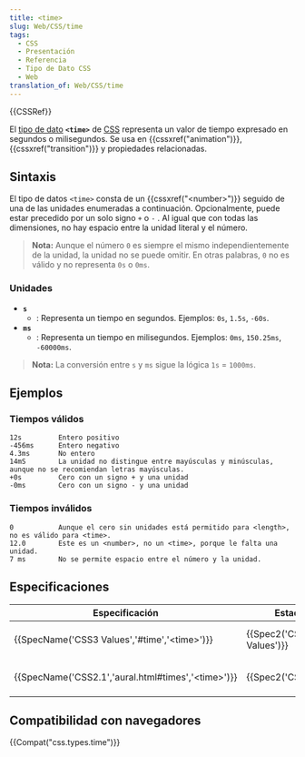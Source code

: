 ```yaml
---
title: <time>
slug: Web/CSS/time
tags:
  - CSS
  - Presentación
  - Referencia
  - Tipo de Dato CSS
  - Web
translation_of: Web/CSS/time
---
```

{{CSSRef}}

El [tipo de dato](/es/docs/Web/CSS/CSS_Types) **`<time>`** de [CSS](/es/docs/Web/CSS) representa un valor de tiempo expresado en segundos o milisegundos. Se usa en {{cssxref("animation")}}, {{cssxref("transition")}} y propiedades relacionadas.

## Sintaxis

El tipo de datos `<time>` consta de un {{cssxref("&lt;number&gt;")}} seguido de una de las unidades enumeradas a continuación. Opcionalmente, puede estar precedido por un solo signo `+` o `-` . Al igual que con todas las dimensiones, no hay espacio entre la unidad literal y el número.

> **Nota:** Aunque el número `0` es siempre el mismo independientemente de la unidad, la unidad no se puede omitir. En otras palabras, `0` no es válido y no representa `0s` o `0ms`.

### Unidades

- **`s`**
  - : Representa un tiempo en segundos. Ejemplos: `0s`, `1.5s`, `-60s`.
- **`ms`**
  - : Representa un tiempo en milisegundos. Ejemplos: `0ms`, `150.25ms`, `-60000ms`.

> **Nota:** La conversión entre `s` y `ms` sigue la lógica `1s` = `1000ms`.

## Ejemplos

### Tiempos válidos

    12s         Entero positivo
    -456ms      Entero negativo
    4.3ms       No entero
    14mS        La unidad no distingue entre mayúsculas y minúsculas, aunque no se recomiendan letras mayúsculas.
    +0s         Cero con un signo + y una unidad
    -0ms        Cero con un signo - y una unidad

### Tiempos inválidos

```plain example-bad
0           Aunque el cero sin unidades está permitido para <length>, no es válido para <time>.
12.0        Este es un <number>, no un <time>, porque le falta una unidad.
7 ms        No se permite espacio entre el número y la unidad.
```

## Especificaciones

| Especificación                                                               | Estado                           | Comentario                          |
| ---------------------------------------------------------------------------- | -------------------------------- | ----------------------------------- |
| {{SpecName('CSS3 Values','#time','&lt;time&gt;')}}         | {{Spec2('CSS3 Values')}} | Definición normativa de `s` y `ms`. |
| {{SpecName('CSS2.1','aural.html#times','&lt;time&gt;')}} | {{Spec2('CSS2.1')}}         | Definición informal de `s` y `ms`.  |

## Compatibilidad con navegadores

{{Compat("css.types.time")}}
